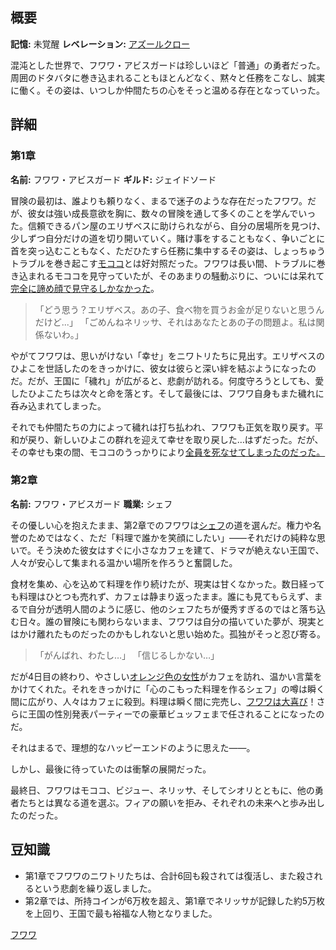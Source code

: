 <!-- title: フワワ・アビスガード -->
<!-- quote: バウバウ！ごはん食べてくれてありがとう！ -->
<!-- chapters: -1 -->
<!-- images: (フワワのチャプター1プロフィール), (焚き火のそばで姉じゃないモココとフワワ), (フワワのチャプター2プロフィール), (チャプター2エンディングでフィアに背を向けるフワワとモココ) -->
<!-- model: false -->

## 概要

**記憶:** 未覚醒
**レベレーション:** [アズールクロー](#entry:azure-claws-entry)

混沌とした世界で、フワワ・アビスガードは珍しいほど「普通」の勇者だった。周囲のドタバタに巻き込まれることもほとんどなく、黙々と任務をこなし、誠実に働く。その姿は、いつしか仲間たちの心をそっと温める存在となっていった。

## 詳細

### 第1章

**名前:** フワワ・アビスガード
**ギルド:** ジェイドソード

冒険の最初は、誰よりも頼りなく、まるで迷子のような存在だったフワワ。だが、彼女は強い成長意欲を胸に、数々の冒険を通して多くのことを学んでいった。信頼できるパン屋のエリザベスに助けられながら、自分の居場所を見つけ、少しずつ自分だけの道を切り開いていく。賭け事をすることもなく、争いごとに首を突っ込むこともなく、ただひたすら任務に集中するその姿は、しょっちゅうトラブルを巻き起こす[モココ](#entry:mococo-entry)とは好対照だった。フワワは長い間、トラブルに巻き込まれるモココを見守っていたが、そのあまりの騒動ぶりに、ついには呆れて[完全に諦め顔で見守るしかなかった](https://www.youtube.com/live/cYvEiwlPkW0?feature=shared&t=2121)。

> 「どう思う？エリザベス。あの子、食べ物を買うお金が足りないと思うんだけど...」
> 「ごめんねネリッサ、それはあなたとあの子の問題よ。私は関係ないわ。」

やがてフワワは、思いがけない「幸せ」をニワトリたちに見出す。エリザベスのひよこを世話したのをきっかけに、彼女は彼らと深い絆を結ぶようになったのだ。だが、王国に「穢れ」が広がると、悲劇が訪れる。何度守ろうとしても、愛したひよこたちは次々と命を落とす。そして最後には、フワワ自身もまた穢れに呑み込まれてしまった。

それでも仲間たちの力によって穢れは打ち払われ、フワワも正気を取り戻す。平和が戻り、新しいひよこの群れを迎えて幸せを取り戻した…はずだった。だが、その幸せも束の間、モココのうっかりにより[全員を死なせてしまったのだった。](https://www.youtube.com/live/31OnEJrRDfU?t=7268)

### 第2章

**名前:** フワワ・アビスガード
**職業:** シェフ

その優しい心を抱えたまま、第2章でのフワワは[シェフ](#entry:jobs-entry)の道を選んだ。権力や名誉のためではなく、ただ「料理で誰かを笑顔にしたい」――それだけの純粋な思いで。そう決めた彼女はすぐに小さなカフェを建て、ドラマが絶えない王国で、人々が安心して集まれる温かい場所を作ろうと奮闘した。

食材を集め、心を込めて料理を作り続けたが、現実は甘くなかった。数日経っても料理はひとつも売れず、カフェは静まり返ったまま。誰にも見てもらえず、まるで自分が透明人間のように感じ、他のシェフたちが優秀すぎるのではと落ち込む日々。誰の冒険にも関わらないまま、フワワは自分の描いていた夢が、現実とはかけ離れたものだったのかもしれないと思い始めた。孤独がそっと忍び寄る。

> 「がんばれ、わたし…」
> 「信じるしかない…」

だが4日目の終わり、やさしい[オレンジ色の女性](#entry:kiara-entry)がカフェを訪れ、温かい言葉をかけてくれた。それをきっかけに「心のこもった料理を作るシェフ」の噂は瞬く間に広がり、人々はカフェに殺到。料理は瞬く間に完売し、[フワワは大喜び](https://www.youtube.com/live/Yv3kKfGJUfI?si=0iZ1c9GCaj656Svv&t=546)！さらに王国の性別発表パーティーでの豪華ビュッフェまで任されることになったのだ。

それはまるで、理想的なハッピーエンドのように思えた――。

しかし、最後に待っていたのは衝撃の展開だった。

最終日、フワワはモココ、ビジュー、ネリッサ、そしてシオリとともに、他の勇者たちとは異なる道を選ぶ。フィアの願いを拒み、それぞれの未来へと歩み出したのだった。

## 豆知識

- 第1章でフワワのニワトリたちは、合計6回も殺されては復活し、また殺されるという悲劇を繰り返しました。
- 第2章では、所持コインが6万枚を超え、第1章でネリッサが記録した約5万枚を上回り、王国で最も裕福な人物となりました。

[フワワ](#easter:easter-fuwawa)
